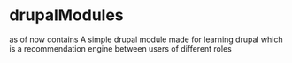 drupalModules
========================

as of now contains 
	A simple drupal module made for learning drupal which is a recommendation engine between users of different roles
